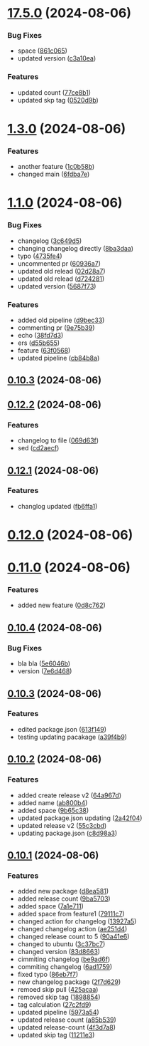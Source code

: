 # [17.5.0](https://github.com/hashemuhammed/github-actions-practice/compare/v17.4.1...v17.5.0) (2024-08-06)


### Bug Fixes

* space ([861c065](https://github.com/hashemuhammed/github-actions-practice/commit/861c0655863565dfa7a441fd10940ab81e845927))
* updated version ([c3a10ea](https://github.com/hashemuhammed/github-actions-practice/commit/c3a10ea991d43ffe4666aa00b78e86e6e5eab082))


### Features

* updated count ([77ce8b1](https://github.com/hashemuhammed/github-actions-practice/commit/77ce8b14aec3c468cbde45bf17b1873c395c09b3))
* updated skp tag ([0520d9b](https://github.com/hashemuhammed/github-actions-practice/commit/0520d9b84822ba9cca010bc962e387853077b423))



# [1.3.0](https://github.com/hashemuhammed/github-actions-practice/compare/v1.1.0...v1.3.0) (2024-08-06)


### Features

* another feature ([1c0b58b](https://github.com/hashemuhammed/github-actions-practice/commit/1c0b58b57f5aa9aa5ddbaa4a220f47e09b7aeee0))
* changed main ([6fdba7e](https://github.com/hashemuhammed/github-actions-practice/commit/6fdba7e13429b2a9ea744a086bc65ad0ca98a7e8))



# [1.1.0](https://github.com/hashemuhammed/github-actions-practice/compare/v0.12.2...v1.1.0) (2024-08-06)


### Bug Fixes

* changelog ([3c649d5](https://github.com/hashemuhammed/github-actions-practice/commit/3c649d52341dcb58af9217339056a63878ee63dc))
* changing changelog directly ([8ba3daa](https://github.com/hashemuhammed/github-actions-practice/commit/8ba3daa52330fc2a9065922b74e70981ed8b3859))
* typo ([4735fe4](https://github.com/hashemuhammed/github-actions-practice/commit/4735fe4200929d1922695ab0317d7f6eed4b9d72))
* uncommented pr ([60936a7](https://github.com/hashemuhammed/github-actions-practice/commit/60936a7cc9b487e68311d7e33f68d63865b422d6))
* updated old relead ([02d28a7](https://github.com/hashemuhammed/github-actions-practice/commit/02d28a73c0a0916875d4c92ea30b186e4c00b12c))
* updated old relead ([d724281](https://github.com/hashemuhammed/github-actions-practice/commit/d72428182ad75e4d597e89403682f57769d0a9a4))
* updated version ([5687f73](https://github.com/hashemuhammed/github-actions-practice/commit/5687f73265693248d338b7a379e343715d237ee9))


### Features

* added old pipeline ([d9bec33](https://github.com/hashemuhammed/github-actions-practice/commit/d9bec3379b41a74f1c7c88bc9c96fd92d16b8446))
* commenting pr ([9e75b39](https://github.com/hashemuhammed/github-actions-practice/commit/9e75b39c66308de4564d04f0b8e87df85a520d63))
* echo ([38fd7d3](https://github.com/hashemuhammed/github-actions-practice/commit/38fd7d3cf0c177aba3b460b45a8af7948ed948e4))
* ers ([d55b655](https://github.com/hashemuhammed/github-actions-practice/commit/d55b655376c1ca37f2cca5d09c746d5d446bcee6))
* feature ([63f0568](https://github.com/hashemuhammed/github-actions-practice/commit/63f0568a18b956d1076a2de375027bd267a96158))
* updated pipeline ([cb84b8a](https://github.com/hashemuhammed/github-actions-practice/commit/cb84b8a329311d0d61ec8b95b81d8644f6f72948))



## [0.10.3](https://github.com/hashemuhammed/github-actions-practice/compare/v0.10.2...v0.10.3) (2024-08-06)



## [0.12.2](https://github.com/hashemuhammed/github-actions-practice/compare/v0.12.1...v0.12.2) (2024-08-06)


### Features

* changelog to file ([069d63f](https://github.com/hashemuhammed/github-actions-practice/commit/069d63f69c4fd3b8a9c7446a31d6b15ec417aad1))
* sed ([cd2aecf](https://github.com/hashemuhammed/github-actions-practice/commit/cd2aecfa44f8327789724a3637392e79a2b8ba95))



## [0.12.1](https://github.com/hashemuhammed/github-actions-practice/compare/v0.12.0...v0.12.1) (2024-08-06)


### Features

* changlog updated ([fb6ffa1](https://github.com/hashemuhammed/github-actions-practice/commit/fb6ffa1ec863c5b173c374beb6d4525c57fe68b1))



# [0.12.0](https://github.com/hashemuhammed/github-actions-practice/compare/v0.11.0...v0.12.0) (2024-08-06)



# [0.11.0](https://github.com/hashemuhammed/github-actions-practice/compare/v0.10.4...v0.11.0) (2024-08-06)


### Features

* added new feature ([0d8c762](https://github.com/hashemuhammed/github-actions-practice/commit/0d8c7624df1c0319bba73bb75974ddda912b0371))



## [0.10.4](https://github.com/hashemuhammed/github-actions-practice/compare/v0.10.3...v0.10.4) (2024-08-06)


### Bug Fixes

* bla bla ([5e6046b](https://github.com/hashemuhammed/github-actions-practice/commit/5e6046b0b8b8dff96ae243c025a54e9f4ba4c7a6))
* version ([7e6d468](https://github.com/hashemuhammed/github-actions-practice/commit/7e6d46830c60d110904e3b65eb7bb93443219823))



## [0.10.3](https://github.com/hashemuhammed/github-actions-practice/compare/v0.10.2...v0.10.3) (2024-08-06)


### Features

* edited package.json ([613f149](https://github.com/hashemuhammed/github-actions-practice/commit/613f149ed614fdada60bf0d88991c9e0a9a6b150))
* testing updating pacakage ([a39f4b9](https://github.com/hashemuhammed/github-actions-practice/commit/a39f4b9d95b0632f2c6531804e1b57fba188343c))



## [0.10.2](https://github.com/hashemuhammed/github-actions-practice/compare/v0.10.1...v0.10.2) (2024-08-06)


### Features

* added create release v2 ([64a967d](https://github.com/hashemuhammed/github-actions-practice/commit/64a967d1ce459f7538252a400613e3d0ce16e690))
* added name ([ab800b4](https://github.com/hashemuhammed/github-actions-practice/commit/ab800b4f023b994240c3f5dc8fab92ccbab1aa53))
* added space ([9b65c38](https://github.com/hashemuhammed/github-actions-practice/commit/9b65c3870c555755138828393b4a2c35c08374f8))
* updated package.json updating ([2a42f04](https://github.com/hashemuhammed/github-actions-practice/commit/2a42f0479c444a70bab97861f579b7a65b6d22c8))
* updated release v2 ([55c3cbd](https://github.com/hashemuhammed/github-actions-practice/commit/55c3cbd4e9a94f5cdf05a49bb5396b4ae621f45d))
* updating package.json ([c8d98a3](https://github.com/hashemuhammed/github-actions-practice/commit/c8d98a3d6741ca5653046e056d5ec5b386af0897))



## [0.10.1](https://github.com/hashemuhammed/github-actions-practice/compare/3c37bc7793dc10bca0a9bf12531e7629d0ae04a8...v0.10.1) (2024-08-06)


### Features

* added new package ([d8ea581](https://github.com/hashemuhammed/github-actions-practice/commit/d8ea581d7b62b11fd298bbcbda802cffd435c9ee))
* added release count ([9ba5703](https://github.com/hashemuhammed/github-actions-practice/commit/9ba5703f2b4df6588452f7ff7eed60e32a83456f))
* added space ([7a1e711](https://github.com/hashemuhammed/github-actions-practice/commit/7a1e7114ebcc8898cb09be3049cba29fa885bdd3))
* added space from feature1 ([79111c7](https://github.com/hashemuhammed/github-actions-practice/commit/79111c7d3f886311dc992b806f7201e3f9458d86))
* changed action for changelog ([13927a5](https://github.com/hashemuhammed/github-actions-practice/commit/13927a581c19f79ca5baa66fde8687377a3ca888))
* changed changelog action ([ae251d4](https://github.com/hashemuhammed/github-actions-practice/commit/ae251d4d5c368192ebce3026ca4d4cdf37c2cda7))
* changed release count to 5 ([90a41e6](https://github.com/hashemuhammed/github-actions-practice/commit/90a41e673f80df810112577a945cbaeaf1a09880))
* changed to ubuntu ([3c37bc7](https://github.com/hashemuhammed/github-actions-practice/commit/3c37bc7793dc10bca0a9bf12531e7629d0ae04a8))
* changed version ([83d8663](https://github.com/hashemuhammed/github-actions-practice/commit/83d86633ee9397d874366b51507ad8a5bb6267d7))
* cimmiting changelog ([be9ad6f](https://github.com/hashemuhammed/github-actions-practice/commit/be9ad6fd356515addd42debd9d827b2d2736cdff))
* commiting changelog ([6ad1759](https://github.com/hashemuhammed/github-actions-practice/commit/6ad175980731bd38fe01f53e08c290c88402aa2d))
* fixed typo ([86eb7f7](https://github.com/hashemuhammed/github-actions-practice/commit/86eb7f721815842f719e28f1fba906d4fbe9ec6c))
* new changelog package ([2f7d629](https://github.com/hashemuhammed/github-actions-practice/commit/2f7d62953f4248c868c7bae28cf435770751007e))
* remoed skip pull ([425acaa](https://github.com/hashemuhammed/github-actions-practice/commit/425acaa85f0ebc1da7e743b95bdd46a17b67c09b))
* removed skip tag ([1898854](https://github.com/hashemuhammed/github-actions-practice/commit/18988544996f82f62ddefa3b1920f2ca41cd0f2f))
* tag calculation ([27c2fd9](https://github.com/hashemuhammed/github-actions-practice/commit/27c2fd9bbf4348d9c713edffcef38f4770951a9b))
* updated pipeline ([5973a54](https://github.com/hashemuhammed/github-actions-practice/commit/5973a54cd9d9e32715339ace58740828cbdf2228))
* updated release count ([a85b539](https://github.com/hashemuhammed/github-actions-practice/commit/a85b539ed1fb82b7cff872a4075bdf2c31b692e1))
* updated release-count ([4f3d7a8](https://github.com/hashemuhammed/github-actions-practice/commit/4f3d7a83ef9d263a5b6f045703985d88e7764712))
* updated skip tag ([11211e3](https://github.com/hashemuhammed/github-actions-practice/commit/11211e3ad999efdc3cd2d74c323ded5962aa186f))



